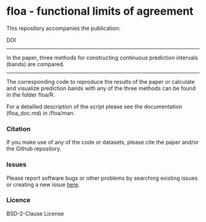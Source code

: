 # floa - **f**unctional **l**imits **o**f **a**greement

This repository accompanies the publication: 

DOI

--------------------------------------------------------------------------------

In the paper, three methods for constructing continuous prediction intervals (bands) are compared.

---

The corresponding code to reproduce the results of the paper or calculate and visualize prediction bands with any of the three methods can be found in the folder floa/R.

For a detailled description of the script please see the documentation (floa_doc.md) in /floa/man.

### Citation
If you make use of any of the code or datasets, please cite the paper and/or the Github repository.

### Issues
Please report software bugs or other problems by searching existing issues or creating a new issue [here](https://github.com/koda86/floa/issues).

### Licence
BSD-2-Clause License
